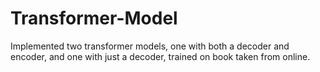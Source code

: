 # Transformer-Model
Implemented two transformer models, one with both a decoder and encoder, and one with just a decoder, trained on book taken from online.
